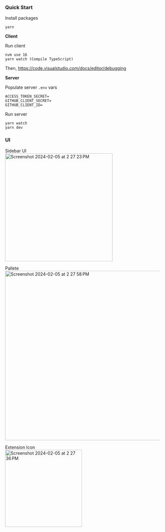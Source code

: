 ### Quick Start

Install packages

```
yarn
```

**Client**

Run client

```
nvm use 16
yarn watch (Compile TypeScript)
```

Then, https://code.visualstudio.com/docs/editor/debugging

**Server**

Populate server `.env` vars

```
ACCESS_TOKEN_SECRET=
GITHUB_CLIENT_SECRET=
GITHUB_CLIENT_ID=
```

Run server

```
yarn watch
yarn dev
```

### UI

Sidebar UI<br/>
<img width="350" alt="Screenshot 2024-02-05 at 2 27 23 PM" src="https://github.com/garbalau-github/vs-code-ext/assets/53371076/44334771-d9e7-4286-aa63-4c4b1d3ccf7a">
<br/>

Pallete<br/>
<img width="550" alt="Screenshot 2024-02-05 at 2 27 58 PM" src="https://github.com/garbalau-github/vs-code-ext/assets/53371076/94129b85-07a4-4e6a-be17-13b0a20b6d79">
<br/>

Extension Icon<br/>
<img width="250" alt="Screenshot 2024-02-05 at 2 27 36 PM" src="https://github.com/garbalau-github/vs-code-ext/assets/53371076/dbf38210-9744-48c2-b66d-05ee8fb2a407">
<br/>
